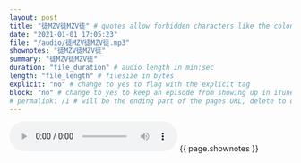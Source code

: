 ```yaml
---
layout: post
title: "徒MZV徒MZV徒" # quotes allow forbidden characters like the colon
date: "2021-01-01 17:05:23"
file: "/audio/徒MZV徒MZV徒.mp3"
shownotes: "徒MZV徒MZV徒"
summary: "徒MZV徒MZV徒"
duration: "file_duration" # audio length in min:sec
length: "file_length" # filesize in bytes
explicit: "no" # change to yes to flag with the explicit tag
block: "no" # change to yes to keep an episode from showing up in iTunes
# permalink: /1 # will be the ending part of the pages URL, delete to default to the title
---
```


<audio controls>
<source src="{{site.url}}{{site.baseurl}}{{ page.file }}" type="audio/x-mp3">
Your browser does not support the audio element.
</audio>
{{ page.shownotes }}
